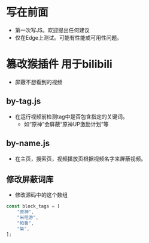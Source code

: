 # 写在前面
- 第一次写JS。欢迎提出任何建议
- 仅在Edge上测试。可能有性能或可用性问题。
# 篡改猴插件 用于bilibili
- 屏蔽不想看到的视频
## by-tag.js
- 在运行视频前检测tag中是否包含指定的关键词。
	- 如“原神”会屏蔽“原神UP激励计划”等
## by-name.js
- 在主页，搜索页，视频播放页根据视频名字来屏蔽视频。
## 修改屏蔽词库
- 修改源码中的这个数组
```js
const block_tags = [
	"原神",
	"米哈游",
	"帕鲁",
	"桀",
];
```
